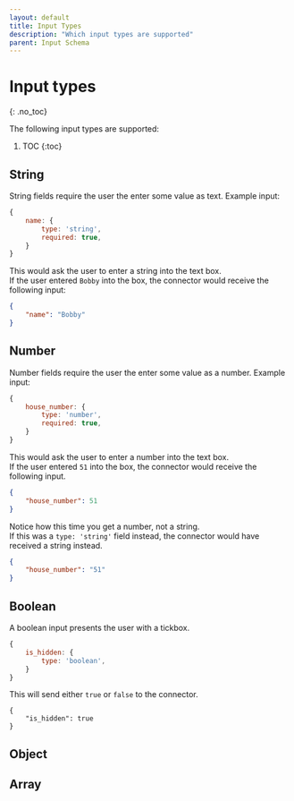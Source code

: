 ```yaml
---
layout: default
title: Input Types
description: "Which input types are supported"
parent: Input Schema
---
```


# Input types
{: .no_toc}

The following input types are supported:

1. TOC
{:toc}

## String
String fields require the user the enter some value as text.
Example input:
```js
{
    name: {
        type: 'string',
        required: true,
    }
}
```
This would ask the user to enter a string into the text box.  
If the user entered `Bobby` into the box, the connector would receive the following input:
```json
{
    "name": "Bobby"
}
```

## Number
Number fields require the user the enter some value as a number.
Example input:
```js
{
    house_number: {
        type: 'number',
        required: true,
    }
}
```
This would ask the user to enter a number into the text box.  
If the user entered `51` into the box, the connector would receive the following input.
```json
{
    "house_number": 51
}
```
Notice how this time you get a number, not a string.  
If this was a `type: 'string'` field instead, the connector would have received a string instead.
```json
{
    "house_number": "51"
}
```

## Boolean
A boolean input presents the user with a tickbox.
```js
{
    is_hidden: {
        type: 'boolean',
    }
}
```

This will send either `true` or `false` to the connector.
```
{
    "is_hidden": true
}
```

## Object

## Array

